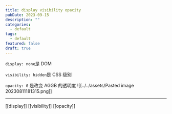 ```yaml
---
title: display visibility opacity
pubDate: 2023-09-15
description: ""
categories:
  - default
tags:
  - default
featured: false
draft: true
---
```

`display: none`是 DOM

`visibility: hidden`是 CSS 级别

`opacity: 0` 是改变 AGGB 的透明度
![[../../assets/Pasted image 20230811181315.png]]

---

[[display]]
[[visibility]]
[[opacity]]

